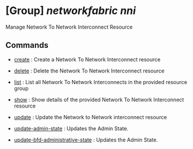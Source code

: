 # [Group] _networkfabric nni_

Manage Network To Network Interconnect Resource

## Commands

- [create](/Commands/networkfabric/nni/_create.md)
: Create a Network To Network Interconnect resource

- [delete](/Commands/networkfabric/nni/_delete.md)
: Delete the Network To Network Interconnect resource

- [list](/Commands/networkfabric/nni/_list.md)
: List all Network To Network Interconnects in the provided resource group

- [show](/Commands/networkfabric/nni/_show.md)
: Show details of the provided Network To Network Interconnect resource

- [update](/Commands/networkfabric/nni/_update.md)
: Update the Network to Network interconnect resource

- [update-admin-state](/Commands/networkfabric/nni/_update-admin-state.md)
: Updates the Admin State.

- [update-bfd-administrative-state](/Commands/networkfabric/nni/_update-bfd-administrative-state.md)
: Updates the Admin State.
